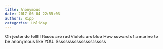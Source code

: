 ```yaml
---
title: Anonymous
date: 2017-06-04 22:55:03
authors: Ripp
categories: Holiday
---
```


 Oh jester do tell!!! 
Roses are red
Violets  are blue 
How coward of a marine to be anonymous like YOU. 
Ssssssssssssssssssssss